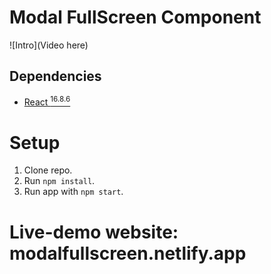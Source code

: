 # Modal FullScreen Component

![Intro](Video here)

## Dependencies

- [React <sup>16.8.6</sup>](https://5bcf5863c6aed64970d6de5b--reactjs.netlify.com/)

# Setup

1. Clone repo.
2. Run `npm install`.
3. Run app with `npm start`.

# Live-demo website: modalfullscreen.netlify.app
